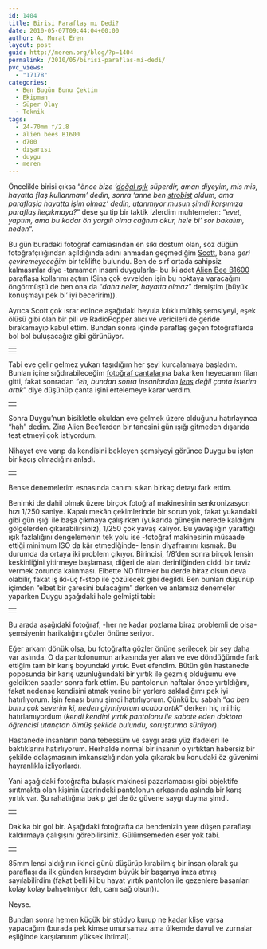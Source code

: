 ```yaml
---
id: 1404
title: Birisi Paraflaş mı Dedi?
date: 2010-05-07T09:44:04+00:00
author: A. Murat Eren
layout: post
guid: http://meren.org/blog/?p=1404
permalink: /2010/05/birisi-paraflas-mi-dedi/
pvc_views:
  - "17178"
categories:
  - Ben Bugün Bunu Çektim
  - Ekipman
  - Süper Olay
  - Teknik
tags:
  - 24-70mm f/2.8
  - alien bees B1600
  - d700
  - dışarısı
  - duygu
  - meren
---
```

Öncelikle birisi çıksa &#8220;_önce bize &#8216;[doğal ışık](http://meren.org/blog/2009/11/dogal-isikta-caz/) süperdir, aman diyeyim, mis mis, hayatta flaş kullanmam&#8217; dedin, sonra &#8216;anne ben [strobist](http://meren.org/blog/2010/01/sb-900-sb-600-ve-strobist-nagmeler/) oldum, ama paraflaşla hayatta işim olmaz&#8217; dedin, utanmıyor musun şimdi karşımıza paraflaş ileçıkmaya?_&#8221; dese şu tip bir taktik izlerdim muhtemelen: &#8220;_evet, yaptım, ama bu kadar ön yargılı olma cağnım okur, hele bi&#8217; sor bakalım, neden_&#8220;.

Bu gün buradaki fotoğraf camiasından en sıkı dostum olan, söz düğün fotoğrafçılığından açıldığında adını anmadan geçmediğim [Scott](http://scottmyersphotography.com/), bana _geri çeviremeyeceğim_ bir teklifte bulundu. Ben de sırf ortada sahipsiz kalmasınlar diye -tamamen insani duygularla- bu iki adet [Alien Bee B1600](http://www.alienbees.com/b1600.html) paraflaşa kollarımı açtım (Sina çok evvelden işin bu noktaya varacağını öngörmüştü de ben ona da &#8220;_daha neler, hayatta olmaz_&#8221; demiştim (büyük konuşmayı pek bi&#8217; iyi beceririm)).

Ayrıca Scott çok ısrar edince aşağıdaki heyula kılıklı müthiş şemsiyeyi, eşek ölüsü gibi olan bir pili ve RadioPopper alıcı ve vericileri de geride bırakamayıp kabul ettim. Bundan sonra içinde paraflaş geçen fotoğraflarda bol bol buluşacağız gibi görünüyor.

<table border="0" width="100%">
  <tr>
    <td align="center">
      <img src="http://lh4.ggpht.com/_x7Afx6WcB1c/S-OVHsCmmPI/AAAAAAAAI0Y/STkQ7HbSwss/s800/alienbee-1.jpg" alt="" />
    </td>
  </tr>
</table>

Tabi eve gelir gelmez yukarı taşıdığım her şeyi kurcalamaya başladım. Bunları içine sığdırabileceğim [fotoğraf çantaları](http://www.amazon.com/gp/search/ref=sr_nr_n_0?rh=n%3A172282%2Ck%3Apelican+case%2Cn%3A!493964%2Cn%3A502394%2Cn%3A172435%2Cn%3A172437&bbn=172435&sort=-price&keywords=pelican+case&ie=UTF8&qid=1273210262&rnid=502394)na bakarken heyecanım filan gitti, fakat sonradan &#8220;_eh, bundan sonra insanlardan [lens](http://meren.org/blog/2010/03/ciddi-amatorler-icin-kirilen-lensi-yenileme-rehberi/) değil çanta isterim artık_&#8221; diye düşünüp çanta işini ertelemeye karar verdim.

<table border="0" width="100%">
  <tr>
    <td align="center">
      <img src="http://lh4.ggpht.com/_x7Afx6WcB1c/S-OVH4vlXgI/AAAAAAAAI0c/RPfCSV0iLbY/s800/alienbee-2.jpg" alt="" />
    </td>
  </tr>
</table>

Sonra Duygu&#8217;nun bisikletle okuldan eve gelmek üzere olduğunu hatırlayınca &#8220;hah&#8221; dedim. Zira Alien Bee&#8217;lerden bir tanesini gün ışığı gitmeden dışarıda test etmeyi çok istiyordum.

Nihayet eve varıp da kendisini bekleyen şemsiyeyi görünce Duygu bu işten bir kaçış olmadığını anladı.

<table border="0" width="100%">
  <tr>
    <td align="center">
      <img src="http://lh4.ggpht.com/_x7Afx6WcB1c/S-OVICXI93I/AAAAAAAAI0g/WN6dZEM6n1w/s800/alienbee-3.jpg" alt="" />
    </td>
  </tr>
</table>

Bense denemelerim esnasında canımı sıkan birkaç detayı fark ettim.

Benimki de dahil olmak üzere birçok fotoğraf makinesinin senkronizasyon hızı 1/250 saniye. Kapalı mekân çekimlerinde bir sorun yok, fakat yukarıdaki gibi gün ışığı ile başa çıkmaya çalışırken (yukarıda güneşin nerede kaldığını gölgelerden çıkarabilirsiniz), 1/250 çok yavaş kalıyor. Bu yavaşlığın yarattığı ışık fazlalığını dengelemenin tek yolu ise -fotoğraf makinesinin müsaade ettiği minimum ISO da kâr etmediğinde- lensin diyaframını kısmak. Bu durumda da ortaya iki problem çıkıyor. Birincisi, f/8&#8217;den sonra birçok lensin keskinliğini yitirmeye başlaması, diğeri de alan derinliğinden ciddi bir taviz vermek zorunda kalınması. Elbette ND filtreler bu derde biraz olsun deva olabilir, fakat iş iki-üç f-stop ile çözülecek gibi değildi. Ben bunları düşünüp içimden &#8220;elbet bir çaresini bulacağım&#8221; derken ve anlamsız denemeler yaparken Duygu aşağıdaki hale gelmişti tabi:

<table border="0" width="100%">
  <tr>
    <td align="center">
      <img src="http://lh6.ggpht.com/_x7Afx6WcB1c/S-OVIdTBQpI/AAAAAAAAI0k/FZM_-S8-Zys/s800/alienbee-4.jpg" alt="" />
    </td>
  </tr>
</table>

Bu arada aşağıdaki fotoğraf, -her ne kadar pozlama biraz problemli de olsa- şemsiyenin harikalığını gözler önüne seriyor.

Eğer arkam dönük olsa, bu fotoğrafta gözler önüne serilecek bir şey daha var aslında. O da pantolonumun arkasında yer alan ve eve döndüğümde fark ettiğim tam bir karış boyundaki yırtık. Evet efendim. Bütün gün hastanede poposunda bir karış uzunluğundaki bir yırtık ile gezmiş olduğumu eve geldikten saatler sonra fark ettim. Bu pantolonun haftalar önce yırtıldığını, fakat nedense kendisini atmak yerine bir yerlere sakladığımı pek iyi hatırlıyorum. İşin fenası bunu şimdi hatırlıyorum. Çünkü bu sabah &#8220;_aa ben bunu çok severim ki, neden giymiyorum acaba artık_&#8221; derken hiç mi hiç hatırlamıyordum (_kendi kendini yırtık pantolonu ile sabote eden doktora öğrencisi utançtan ölmüş şekilde bulundu, soruşturma sürüyor_).

Hastanede insanların bana tebessüm ve saygı arası yüz ifadeleri ile baktıklarını hatırlıyorum. Herhalde normal bir insanın o yırtıktan habersiz bir şekilde dolaşmasının imkansızlığından yola çıkarak bu konudaki öz güvenimi hayranlıkla izliyorlardı.

Yani aşağıdaki fotoğrafta bulaşık makinesi pazarlamacısı gibi objektife sırıtmakta olan kişinin üzerindeki pantolonun arkasında aslında bir karış yırtık var. Şu rahatlığına bakıp gel de öz güvene saygı duyma şimdi.

<table border="0" width="100%">
  <tr>
    <td align="center">
      <img src="http://lh6.ggpht.com/_x7Afx6WcB1c/S-OVIVHFr6I/AAAAAAAAI0o/88YF7idq0WI/s800/alienbee-5.jpg" alt="" />
    </td>
  </tr>
</table>

Dakika bir gol bir. Aşağıdaki fotoğrafta da bendenizin yere düşen paraflaşı kaldırmaya çalışışını görebilirsiniz. Gülümsemeden eser yok tabi.

<table border="0" width="100%">
  <tr>
    <td align="center">
      <img src="http://lh5.ggpht.com/_x7Afx6WcB1c/S-OVLEEVPmI/AAAAAAAAI0s/AZSq73Iyn8E/s800/alienbee-6.jpg" alt="" />
    </td>
  </tr>
</table>

85mm lensi aldığının ikinci günü düşürüp kırabilmiş bir insan olarak şu paraflaşı da ilk günden kırsaydım büyük bir başarıya imza atmış sayılabilirdim (fakat belli ki bu hayat yırtık pantolon ile gezenlere başarıları kolay kolay bahşetmiyor (eh, canı sağ olsun)).

Neyse.

Bundan sonra hemen küçük bir stüdyo kurup ne kadar klişe varsa yapacağım (burada pek kimse umursamaz ama ülkemde davul ve zurnalar eşliğinde karşılanırım yüksek ihtimal).